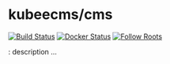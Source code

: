 # kubeecms/cms

[![Build Status](https://travis-ci.com/kubeecms/cms.svg?branch=src)](https://travis-ci.com/kubeecms/cms)
[![Docker Status](https://img.shields.io/badge/docker-passing-brightgreen.svg)](https://hub.docker.com/r/austinpray/roots-wordpress-updater)
[![Follow Roots](https://img.shields.io/twitter/follow/kubee.svg?style=flat-square&color=1da1f2)](https://twitter.com/kubee)

: description ...
